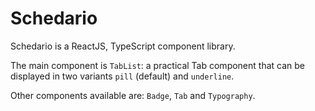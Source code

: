# Schedario

Schedario is a ReactJS, TypeScript component library.

The main component is `TabList`: a practical Tab component that can be displayed in two variants `pill` (default) and `underline`.

Other components available are: `Badge`, `Tab` and `Typography`.
